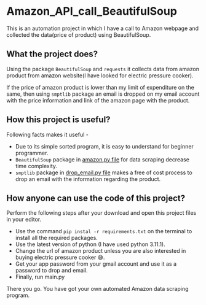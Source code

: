 # Amazon_API_call_BeautifulSoup

This is an automation project in which I have a call to Amazon webpage and collected the data(price of product) using BeautifulSoup.

## What the project does?

Using the package `BeautifulSoup` and `requests` it collects data from amazon product from amazon website(I have looked for electric pressure cooker).

If the price of amazon product is lower than my limit of expenditure on the same, then using `smptlib` package an email is dropped on my email account with the price information and link of the amazon page with the product.

## How this project is useful?

Following facts makes it useful -

+ Due to its simple sorted program, it is easy to understand for beginner programmer.
+ `BeautifulSoup` package in [amazon.py file](https://github.com/ArshdeepKaurArora/Amazon_API_call_BeautifulSoup/blob/main/amazon.py) for data scraping decrease time complexity.
+ `smptlib` package in [drop_email.py file](https://github.com/ArshdeepKaurArora/Amazon_API_call_BeautifulSoup/blob/main/drop_mail.py) makes a free of cost process to drop an email with the information regarding the product.

## How anyone can use the code of this project?

Perform the following steps after your download and open this project files in your editor.

+ Use the command `pip instal -r requirements.txt` on the terminal to install all the required packages.
+ Use the latest version of python (I have used python 3.11.1).
+ Change the url of amazon product unless you are also interested in buying electric pressure cooker 😅.
+ Get your app password from your gmail account and use it as a password to drop and email.
+ Finally, run main.py

There you go. You have got your own automated Amazon data scraping program.


